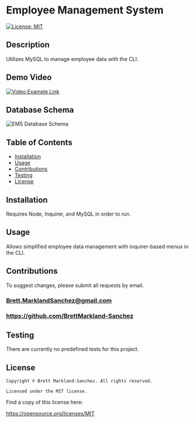 
  # Employee Management System
  [![License: MIT](https://img.shields.io/badge/License-MIT-yellow.svg)](https://opensource.org/licenses/MIT)
  ## Description
  Utilizes MySQL to manage employee data with the CLI.
  ## Demo Video
  [![Video Example Link](https://i.ibb.co/TMz6wFq/EMS-demo-video-thumbnail.png)](https://vimeo.com/577431628 "EMS Demonstration Video")
  ## Database Schema
  ![EMS Database Schema](https://i.ibb.co/YPcKdhH/schema-diagram-EMS.png)
  ## Table of Contents
  - [Installation](#installation)
  - [Usage](#usage)
  - [Contributions](#contributions)
  - [Testing](#testing)
  - [License](#license)
  ## Installation
  Requires Node, Inquirer, and MySQL in order to run.
  ## Usage
  Allows simplified employee data management with inquirer-based menus in the CLI.
  ## Contributions
  To suggest changes, please submit all requests by email.
  ### Brett.MarklandSanchez@gmail.com
  ### https://github.com/BrettMarkland-Sanchez
  ## Testing
  There are currently no predefined tests for this project.
  ## License
  
    Copyright © Brett Markland-Sanchez. All rights reserved.

    Licensed under the MIT license.

      

  Find a copy of this license here:

  https://opensource.org/licenses/MIT
  
